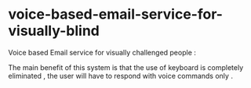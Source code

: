 # voice-based-email-service-for-visually-blind 

Voice based Email service for visually challenged people :

The main benefit of this system is that the use of keyboard is completely eliminated , the user will have to respond with voice commands only  .
